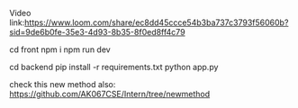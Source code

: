 Video link:https://www.loom.com/share/ec8dd45ccce54b3ba737c3793f56060b?sid=9de6b0fe-35e3-4d93-8b35-8f0ed8ff4c79

cd front
npm i
npm run dev

cd backend
pip install -r requirements.txt
python app.py


check this new method also:
https://github.com/AK067CSE/Intern/tree/newmethod
